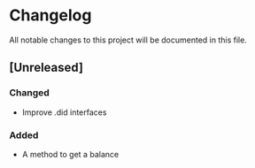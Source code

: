 # Changelog
All notable changes to this project will be documented in this file.

## [Unreleased]

### Changed
- Improve .did interfaces

### Added
- A method to get a balance
